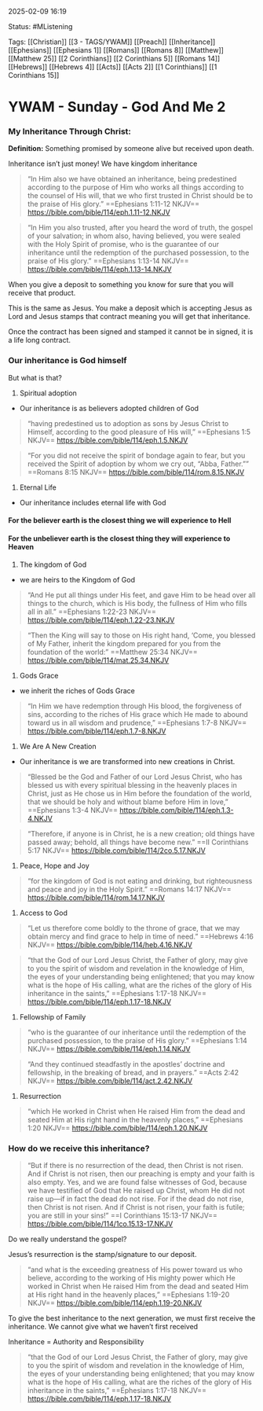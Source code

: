 2025-02-09 16:19

Status: #MListening 

Tags: [[Christian]] [[3 - TAGS/YWAM]] [[Preach]] [[Inheritance]] [[Ephesians]] [[Ephesians 1]] [[Romans]] [[Romans 8]] [[Matthew]] [[Matthew 25]] [[2 Corinthians]] [[2 Corinthians 5]] [[Romans 14]] [[Hebrews]] [[Hebrews 4]] [[Acts]] [[Acts 2]] [[1 Corinthians]] [[1 Corinthians 15]] 

# YWAM - Sunday - God And Me 2

### My Inheritance Through Christ:
**Definition:** Something promised by someone alive but received upon death.

Inheritance isn’t just money!
We have kingdom inheritance

> “In Him also we have obtained an inheritance, being predestined according to the purpose of Him who works all things according to the counsel of His will, that we who first trusted in Christ should be to the praise of His glory.”
‭‭==Ephesians‬ ‭1‬:‭11‬-‭12‬ ‭NKJV‬‬==
https://bible.com/bible/114/eph.1.11-12.NKJV

> “In Him you also trusted, after you heard the word of truth, the gospel of your salvation; in whom also, having believed, you were sealed with the Holy Spirit of promise, who is the guarantee of our inheritance until the redemption of the purchased possession, to the praise of His glory.”
‭‭==Ephesians‬ ‭1‬:‭13‬-‭14‬ ‭NKJV‬‬==
https://bible.com/bible/114/eph.1.13-14.NKJV

When you give a deposit to something you know for sure that you will receive that product.

This is the same as Jesus.
You make a deposit which is accepting Jesus as Lord and Jesus stamps that contract meaning you will get that inheritance.

Once the contract has been signed and stamped it cannot be in signed, it is a life long contract.

### Our inheritance is God himself
But what is that?

1. Spiritual adoption
- Our inheritance is as believers adopted children of God

> “having predestined us to adoption as sons by Jesus Christ to Himself, according to the good pleasure of His will,”
‭‭==Ephesians‬ ‭1‬:‭5‬ ‭NKJV‬‬==
https://bible.com/bible/114/eph.1.5.NKJV

> “For you did not receive the spirit of bondage again to fear, but you received the Spirit of adoption by whom we cry out, “Abba, Father.””
‭‭==Romans‬ ‭8‬:‭15‬ ‭NKJV‬‬==
https://bible.com/bible/114/rom.8.15.NKJV


1. Eternal Life
- Our inheritance includes eternal life with God


#### For the believer earth is the closest thing we will experience to Hell
#### For the unbeliever earth is the closest thing they will experience to Heaven

1. The kingdom of God
- we are heirs to the Kingdom of God

> “And He put all things under His feet, and gave Him to be head over all things to the church, which is His body, the fullness of Him who fills all in all.”
‭‭==Ephesians‬ ‭1‬:‭22‬-‭23‬ ‭NKJV‬‬==
https://bible.com/bible/114/eph.1.22-23.NKJV

> “Then the King will say to those on His right hand, ‘Come, you blessed of My Father, inherit the kingdom prepared for you from the foundation of the world:”
‭‭==Matthew‬ ‭25‬:‭34‬ ‭NKJV‬‬==
https://bible.com/bible/114/mat.25.34.NKJV


1. Gods Grace
- we inherit the riches of Gods Grace

> “In Him we have redemption through His blood, the forgiveness of sins, according to the riches of His grace which He made to abound toward us in all wisdom and prudence,”
‭‭==Ephesians‬ ‭1‬:‭7‬-‭8‬ ‭NKJV‬‬==
https://bible.com/bible/114/eph.1.7-8.NKJV


1. We Are A New Creation
- Our inheritance is we are transformed into new creations in Christ.


> “Blessed be the God and Father of our Lord Jesus Christ, who has blessed us with every spiritual blessing in the heavenly places in Christ, just as He chose us in Him before the foundation of the world, that we should be holy and without blame before Him in love,”
‭‭==Ephesians‬ ‭1‬:‭3‬-‭4‬ ‭NKJV‬‬==
https://bible.com/bible/114/eph.1.3-4.NKJV

> “Therefore, if anyone is in Christ, he is a new creation; old things have passed away; behold, all things have become new.”
==‭‭II Corinthians‬ ‭5‬:‭17‬ ‭NKJV‬‬==
https://bible.com/bible/114/2co.5.17.NKJV


1. Peace, Hope and Joy



> “for the kingdom of God is not eating and drinking, but righteousness and peace and joy in the Holy Spirit.”
‭‭==Romans‬ ‭14‬:‭17‬ ‭NKJV‬‬==
https://bible.com/bible/114/rom.14.17.NKJV


1. Access to God



> “Let us therefore come boldly to the throne of grace, that we may obtain mercy and find grace to help in time of need.”
‭‭==Hebrews‬ ‭4‬:‭16‬ ‭NKJV‬‬==
https://bible.com/bible/114/heb.4.16.NKJV


> “that the God of our Lord Jesus Christ, the Father of glory, may give to you the spirit of wisdom and revelation in the knowledge of Him, the eyes of your understanding being enlightened; that you may know what is the hope of His calling, what are the riches of the glory of His inheritance in the saints,”
> ‭‭==Ephesians‬ ‭1‬:‭17‬-‭18‬ ‭NKJV‬‬==
https://bible.com/bible/114/eph.1.17-18.NKJV


1. Fellowship of Family

> “who is the guarantee of our inheritance until the redemption of the purchased possession, to the praise of His glory.”
‭‭==Ephesians‬ ‭1‬:‭14‬ ‭NKJV‬‬==
https://bible.com/bible/114/eph.1.14.NKJV

> “And they continued steadfastly in the apostles’ doctrine and fellowship, in the breaking of bread, and in prayers.”
‭‭==Acts‬ ‭2‬:‭42‬ ‭NKJV‬‬==
https://bible.com/bible/114/act.2.42.NKJV


1. Resurrection

> “which He worked in Christ when He raised Him from the dead and seated Him at His right hand in the heavenly places,”
‭‭==Ephesians‬ ‭1‬:‭20‬ ‭NKJV‬‬==
https://bible.com/bible/114/eph.1.20.NKJV



### How do we receive this inheritance?

> “But if there is no resurrection of the dead, then Christ is not risen. And if Christ is not risen, then our preaching is empty and your faith is also empty. Yes, and we are found false witnesses of God, because we have testified of God that He raised up Christ, whom He did not raise up—if in fact the dead do not rise. For if the dead do not rise, then Christ is not risen. And if Christ is not risen, your faith is futile; you are still in your sins!”
==‭‭I Corinthians‬ ‭15‬:‭13‬-‭17‬ ‭NKJV‬‬==
https://bible.com/bible/114/1co.15.13-17.NKJV


Do we really understand the gospel?

Jesus’s resurrection is the stamp/signature to our deposit.


> “and what is the exceeding greatness of His power toward us who believe, according to the working of His mighty power which He worked in Christ when He raised Him from the dead and seated Him at His right hand in the heavenly places,”
‭‭==Ephesians‬ ‭1‬:‭19‬-‭20‬ ‭NKJV‬‬==
https://bible.com/bible/114/eph.1.19-20.NKJV


To give the best inheritance to the next generation, we must first receive the inheritance.
We cannot give what we haven’t first received 

Inheritance = Authority and Responsibility


> “that the God of our Lord Jesus Christ, the Father of glory, may give to you the spirit of wisdom and revelation in the knowledge of Him, the eyes of your understanding being enlightened; that you may know what is the hope of His calling, what are the riches of the glory of His inheritance in the saints,”
‭‭==Ephesians‬ ‭1‬:‭17‬-‭18‬ ‭NKJV‬‬==
https://bible.com/bible/114/eph.1.17-18.NKJV

